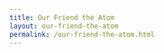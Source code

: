 ```yaml
---
title: Our Friend the Atom
layout: our-friend-the-atom
permalink: /our-friend-the-atom.html
---
```

